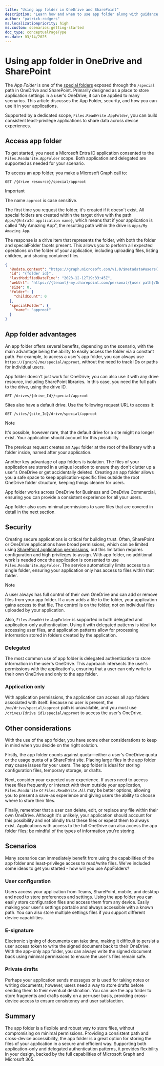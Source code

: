 ```yaml
---
title: "Using app folder in OneDrive and SharePoint"
description: "Learn how and when to use app folder along with guidance "
author: "patrick-rodgers"
ms.localizationpriority: high
ms.custom: scenarios:getting-started
doc_type: conceptualPageType
ms.date: 03/14/2025
---
```


# Using app folder in OneDrive and SharePoint

The *App Folder* is one of the [special folders](../api-reference/v1.0/api/drive-get-specialfolder.md) exposed through the `/special` path in OneDrive and SharePoint. Primarily designed as a place to store application settings in a user's OneDrive, it can be applied to many scenarios. This article discusses the App Folder, security, and how you can use it in your applications.

Supported by a dedicated scope, `Files.ReadWrite.AppFolder`, you can build consistent least-privilege applications to share data across device experiences.

## Access app folder

To get started, you need a Microsoft Entra ID application consented to the `Files.ReadWrite.AppFolder` scope. Both application and delegated are supported as needed for your scenario.

To access an app folder, you make a Microsoft Graph call to:

```HTTP
GET /{drive resource}/special/approot
```

> [!IMPORTANT]
> The name `approot` is case sensitive.

The first time you request the folder, it's created if it doesn't exist. All special folders are created within the target drive with the path `Apps/{EntraId application name}`, which means that if your application is called "My Amazing App", the resulting path within the drive is `Apps/My Amazing App`.

The response is a drive item that represents the folder, with both the folder and specialFolder facets present. This allows you to perform all expected operations on the folder of your application, including uploading files, listing children, and sharing contained files.

```JSON
{
  "@odata.context": "https://graph.microsoft.com/v1.0/$metadata#users('{user id}')/drive/special/$entity",
  "id": "{folder id}",
  "lastModifiedDateTime": "2023-12-12T19:33:45Z",
  "webUrl": "https://{tenant}-my.sharepoint.com/personal/{user path}/Documents/Apps/{app name}",
  "size": 0,
  "folder": {
    "childCount": 0
  },
  "specialFolder": {
    "name": "approot"
  }
}
```

## App folder advantages

An app folder offers several benefits, depending on the scenario, with the main advantage being the ability to easily access the folder via a constant path. For example, to access a user's app folder, you can always use `https://{graph}/me/special/approot`, without the need to track IDs or paths for individual users.

App folder doesn't just work for OneDrive; you can also use it with any drive resource, including SharePoint libraries. In this case, you need the full path to the drive, using the drive ID.

```http
GET /drives/{drive_Id}/special/approot
```

Sites also have a default drive. Use the following request URL to access it:

```http
GET /sites/{site_Id}/drive/special/approot
```

> [!NOTE] 
> It's possible, however rare, that the default drive for a site might no longer exist. Your application should account for this possibility.

The previous request creates an `Apps` folder at the root of the library with a folder inside, named after your application.

Another key advantage of app folders is isolation. The files of your application are stored in a unique location to ensure they don't clutter up a user's OneDrive or get accidentally deleted. Creating an app folder allows you a safe space to keep application-specific files outside the root OneDrive folder structure, keeping things cleaner for users.

App folder works across OneDrive for Business and OneDrive Commercial, ensuring you can provide a consistent experience for all your users.

App folder also uses minimal permissions to save files that are covered in detail in the next section.

## Security

Creating secure applications is critical for building trust. Often, SharePoint or OneDrive applications have broad permissions, which can be limited using [SharePoint application permissions](./permissions-selected-overview.md), but this limitation requires configuration and high privileges to assign. With app folder, no additional work is needed once the application is consented to use `Files.ReadWrite.AppFolder`. The service automatically limits access to a single folder, ensuring your application only has access to files within that folder.

> [!NOTE] 
> A user always has full control of their own OneDrive and can add or remove files from your app folder. If a user adds a file to the folder, your application gains access to that file. The control is on the folder, not on individual files uploaded by your application.

Also, `Files.ReadWrite.AppFolder` is supported in both delegated and application-only authentication. Using it with delegated patterns is ideal for accessing user files, and application patterns allow for processing information stored in folders created by the application.

### Delegated

The most common use of app folder is delegated authentication to store information in the user's OneDrive. This approach intersects the user's permissions with the application's, ensuring that a user can only write to their own OneDrive and only to the app folder.

### Application only

With application permissions, the application can access all app folders associated with itself. Because no user is present, the `/me/drive/special/approot` path is unavailable, and you must use `/drives/{drive id}/special/approot` to access the user's OneDrive.

## Other considerations

With the use of the app folder, you have some other considerations to keep in mind when you decide on the right solution.

Firstly, the app folder counts against quota—either a user's OneDrive quota or the usage quota of a SharePoint site. Placing large files in the app folder may cause issues for your users. The app folder is ideal for storing configuration files, temporary storage, or drafts.

Next, consider your expected user experience. If users need to access these files frequently or interact with them outside your application, `Files.ReadWrite` or `Files.ReadWrite.All` may be better options, allowing you to present a save-as experience and giving users the ability to choose where to store their files.

Finally, remember that a user can delete, edit, or replace any file within their own OneDrive. Although it's unlikely, your application should account for this possibility and not blindly trust these files or expect them to always exist. Applications with access to the full OneDrive can also access the app folder files; be mindful of the types of information you're storing.

## Scenarios

Many scenarios can immediately benefit from using the capabilities of the app folder and least-privilege access to read/write files. We've included some ideas to get you started - how will you use AppFolders?

### User configuration

Users access your application from Teams, SharePoint, mobile, and desktop and need to store preferences and settings. Using the app folder you can easily store configuration files and access them from any device. Easily making your user's settings portable and always accessible with a known path. You can also store multiple settings files if you support different device capabilities.

### E-signature

Electronic signing of documents can take time, making it difficult to persist a user access token to write the signed document back to their OneDrive. With the app-only app folder, you can always write the signed document back using minimal permissions to ensure the user's files remain safe.

### Private drafts

Perhaps your application sends messages or is used for taking notes or writing documents; however, users need a way to store drafts before sending them to their eventual destination. You can use the app folder to store fragments and drafts easily on a per-user basis, providing cross-device access to ensure consistency and user satisfaction.

## Summary

The app folder is a flexible and robust way to store files, without compromising on minimal permissions. Providing a consistent path and cross-device accessibility, the app folder is a great option for storing the files of your application in a secure and efficient way. Supporting both application-only and delegated authentication patterns, it provides flexibility in your design, backed by the full capabilities of Microsoft Graph and Microsoft 365.
